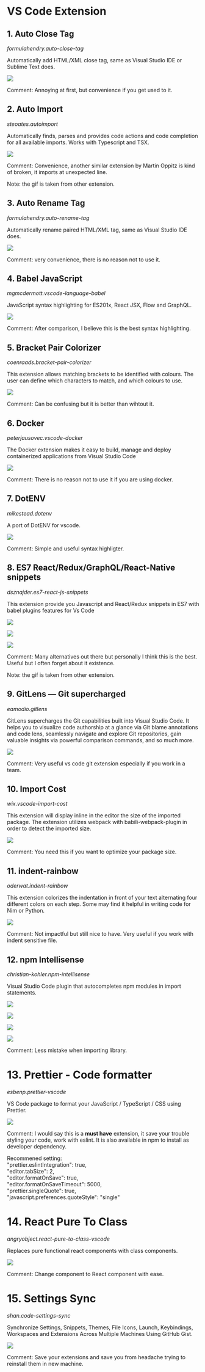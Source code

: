 # VS Code Extension

## 1. Auto Close Tag

_formulahendry.auto-close-tag_

Automatically add HTML/XML close tag, same as Visual Studio IDE or Sublime Text does.

![](./img-vs_code/1.gif?raw=true)

Comment: Annoying at first, but convenience if you get used to it.

## 2. Auto Import

_steoates.autoimport_

Automatically finds, parses and provides code actions and code completion for all available imports. Works with Typescript and TSX.

![](./img-vs_code/2.gif?raw=true)

Comment: Convenience, another similar extension by Martin Oppitz is kind of broken, it imports at unexpected line.

Note: the gif is taken from other extension.

## 3. Auto Rename Tag

_formulahendry.auto-rename-tag_

Automatically rename paired HTML/XML tag, same as Visual Studio IDE does.

![](./img-vs_code/3.gif?raw=true)

Comment: very convenience, there is no reason not to use it.

## 4. Babel JavaScript

_mgmcdermott.vscode-language-babel_

JavaScript syntax highlighting for ES201x, React JSX, Flow and GraphQL.

![](./img-vs_code/4.png?raw=true)

Comment: After comparison, I believe this is the best syntax highlighting.

## 5. Bracket Pair Colorizer

_coenraads.bracket-pair-colorizer_

This extension allows matching brackets to be identified with colours. The user can define which characters to match, and which colours to use.

![](./img-vs_code/5.png?raw=true)

Comment: Can be confusing but it is better than wihtout it.

## 6. Docker

_peterjausovec.vscode-docker_

The Docker extension makes it easy to build, manage and deploy containerized applications from Visual Studio Code

![](./img-vs_code/6.gif?raw=true)

Comment: There is no reason not to use it if you are using docker.

## 7. DotENV

_mikestead.dotenv_

A port of DotENV for vscode.

![](./img-vs_code/7.png?raw=true)

Comment: Simple and useful syntax highligter.

## 8. ES7 React/Redux/GraphQL/React-Native snippets

_dsznajder.es7-react-js-snippets_

This extension provide you Javascript and React/Redux snippets in ES7 with babel plugins features for Vs Code

![](./img-vs_code/8.1.gif?raw=true)

![](./img-vs_code/8.2.gif?raw=true)

![](./img-vs_code/8.3.gif?raw=true)

Comment: Many alternatives out there but personally I think this is the best. Useful but I often forget about it existence.

Note: the gif is taken from other extension.

## 9. GitLens — Git supercharged

_eamodio.gitlens_

GitLens supercharges the Git capabilities built into Visual Studio Code. It helps you to visualize code authorship at a glance via Git blame annotations and code lens, seamlessly navigate and explore Git repositories, gain valuable insights via powerful comparison commands, and so much more.

![](./img-vs_code/9.png?raw=true)

Comment: Very useful vs code git extension especially if you work in a team.

## 10. Import Cost

_wix.vscode-import-cost_

This extension will display inline in the editor the size of the imported package. The extension utilizes webpack with babili-webpack-plugin in order to detect the imported size.

![](./img-vs_code/10.gif?raw=true)

Comment: You need this if you want to optimize your package size.

## 11. indent-rainbow

_oderwat.indent-rainbow_

This extension colorizes the indentation in front of your text alternating four different colors on each step. Some may find it helpful in writing code for Nim or Python.

![](./img-vs_code/11.png?raw=true)

Comment: Not impactful but still nice to have. Very useful if you work with indent sensitive file.

## 12. npm Intellisense

_christian-kohler.npm-intellisense_

Visual Studio Code plugin that autocompletes npm modules in import statements.

![](./img-vs_code/12.1.gif?raw=true)

![](./img-vs_code/12.2.gif?raw=true)

![](./img-vs_code/12.3.gif?raw=true)

![](./img-vs_code/12.4.gif?raw=true)

Comment: Less mistake when importing library.

# 13. Prettier - Code formatter

_esbenp.prettier-vscode_

VS Code package to format your JavaScript / TypeScript / CSS using Prettier.

![](./img-vs_code/13.png?raw=true)

Comment: I would say this is a **must have** extension, it save your trouble styling your code, work with eslint. It is also available in npm to install as developer dependency.

Recommened setting:  
"prettier.eslintIntegration": true,  
"editor.tabSize": 2,  
"editor.formatOnSave": true,  
"editor.formatOnSaveTimeout": 5000,  
"prettier.singleQuote": true,  
"javascript.preferences.quoteStyle": "single"

# 14. React Pure To Class

_angryobject.react-pure-to-class-vscode_

Replaces pure functional react components with class components.

![](./img-vs_code/14.gif?raw=true)

Comment: Change component to React component with ease.

# 15. Settings Sync

_shan.code-settings-sync_

Synchronize Settings, Snippets, Themes, File Icons, Launch, Keybindings, Workspaces and Extensions Across Multiple Machines Using GitHub Gist.

![](./img-vs_code/15.png?raw=true)

Comment: Save your extensions and save you from headache trying to reinstall them in new machine.
